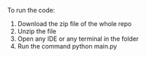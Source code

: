 To run the code:
1. Download the zip file of the whole repo
2. Unzip the file 
3. Open any IDE or any terminal in the folder
4. Run the command python main.py 
